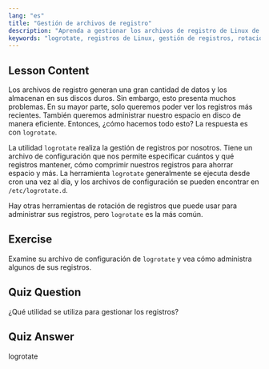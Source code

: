 ```yaml
---
lang: "es"
title: "Gestión de archivos de registro"
description: "Aprenda a gestionar los archivos de registro de Linux de forma eficiente utilizando logrotate. Descubra la rotación de registros, la compresión y la configuración para ahorrar espacio en disco. ¡Empiece a aprender hoy mismo!"
keywords: "logrotate, registros de Linux, gestión de registros, rotación de registros, tutorial de Linux, principiante, guía, espacio en disco"
---
```


## Lesson Content

Los archivos de registro generan una gran cantidad de datos y los almacenan en sus discos duros. Sin embargo, esto presenta muchos problemas. En su mayor parte, solo queremos poder ver los registros más recientes. También queremos administrar nuestro espacio en disco de manera eficiente. Entonces, ¿cómo hacemos todo esto? La respuesta es con `logrotate`.

La utilidad `logrotate` realiza la gestión de registros por nosotros. Tiene un archivo de configuración que nos permite especificar cuántos y qué registros mantener, cómo comprimir nuestros registros para ahorrar espacio y más. La herramienta `logrotate` generalmente se ejecuta desde cron una vez al día, y los archivos de configuración se pueden encontrar en `/etc/logrotate.d`.

Hay otras herramientas de rotación de registros que puede usar para administrar sus registros, pero `logrotate` es la más común.

## Exercise

Examine su archivo de configuración de `logrotate` y vea cómo administra algunos de sus registros.

## Quiz Question

¿Qué utilidad se utiliza para gestionar los registros?

## Quiz Answer

logrotate
